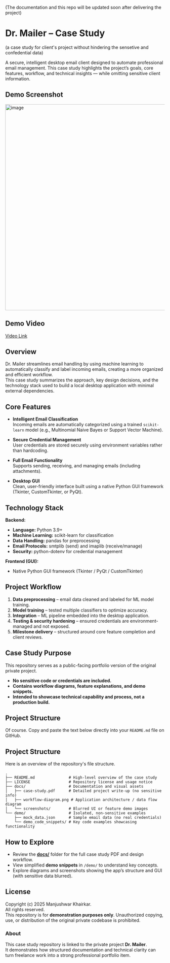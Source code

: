 (The documentation and this repo will be updated soon after delivering the project)
# Dr. Mailer – Case Study
(a case study for client's project without hindering the sensetive and confedential data)

A secure, intelligent desktop email client designed to automate professional email management. This case study highlights the project’s goals, core features, workflow, and technical insights — while omitting sensitive client information.

## Demo Screenshot

<img width="897" height="649" alt="image" src="https://github.com/user-attachments/assets/87c8d02d-3f85-40f9-8eb2-656151f279d8" />


## Demo Video

[Video Link](https://drive.google.com/file/d/1dE3uwV04YXBzK48_yi9r3HAWSFbalAEA/view?usp=sharing)

## Overview

Dr. Mailer streamlines email handling by using machine learning to automatically classify and label incoming emails, creating a more organized and efficient workflow.  
This case study summarizes the approach, key design decisions, and the technology stack used to build a local desktop application with minimal external dependencies.



## Core Features

- **Intelligent Email Classification**  
  Incoming emails are automatically categorized using a trained `scikit-learn` model (e.g., Multinomial Naive Bayes or Support Vector Machine).

- **Secure Credential Management**  
  User credentials are stored securely using environment variables rather than hardcoding.

- **Full Email Functionality**  
  Supports sending, receiving, and managing emails (including attachments).

- **Desktop GUI**  
  Clean, user-friendly interface built using a native Python GUI framework (Tkinter, CustomTkinter, or PyQt).



## Technology Stack

**Backend:**  
- **Language:** Python 3.9+  
- **Machine Learning:** scikit-learn for classification  
- **Data Handling:** pandas for preprocessing  
- **Email Protocols:** smtplib (send) and imaplib (receive/manage)  
- **Security:** python-dotenv for credential management  

**Frontend (GUI):**  
- Native Python GUI framework (Tkinter / PyQt / CustomTkinter)



## Project Workflow

1. **Data preprocessing** – email data cleaned and labeled for ML model training.  
2. **Model training** – tested multiple classifiers to optimize accuracy.  
3. **Integration** – ML pipeline embedded into the desktop application.  
4. **Testing & security hardening** – ensured credentials are environment-managed and not exposed.  
5. **Milestone delivery** – structured around core feature completion and client reviews.  



## Case Study Purpose

This repository serves as a public-facing portfolio version of the original private project.  
- **No sensitive code or credentials are included.**
- **Contains workflow diagrams, feature explanations, and demo snippets.**  
- **Intended to showcase technical capability and process, not a production build.**

## Project Structure
Of course. Copy and paste the text below directly into your `README.md` file on GitHub.


## Project Structure

Here is an overview of the repository's file structure.

```
.
├── README.md               # High-level overview of the case study
├── LICENSE                 # Repository license and usage notice
├── docs/                   # Documentation and visual assets
│   ├── case-study.pdf      # Detailed project write-up (no sensitive info)
│   ├── workflow-diagram.png # Application architecture / data flow diagram
│   └── screenshots/        # Blurred UI or feature demo images
└── demo/                   # Isolated, non-sensitive examples
    ├── mock_data.json      # Sample email data (no real credentials)
    └── demo_code_snippets/ # Key code examples showcasing functionality
```

## How to Explore

- Review the **[docs/](docs/)** folder for the full case study PDF and design workflow.  
- View simplified **demo snippets** in `/demo/` to understand key concepts.  
- Explore diagrams and screenshots showing the app’s structure and GUI (with sensitive data blurred).  



## License

Copyright (c) 2025 Manjushwar Khairkar.  
All rights reserved.  
This repository is for **demonstration purposes only**. Unauthorized copying, use, or distribution of the original private codebase is prohibited.



### About

This case study repository is linked to the private project **Dr. Mailer**.  
It demonstrates how structured documentation and technical clarity can turn freelance work into a strong professional portfolio item.

